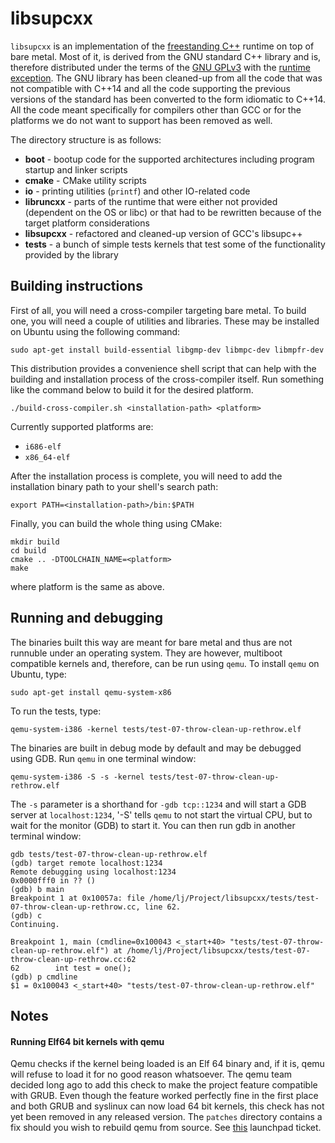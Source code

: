 
libsupcxx
=========

`libsupcxx` is an implementation of the [freestanding C++][frstd] runtime on top
of bare metal. Most of it, is derived from the GNU standard C++ library and is,
therefore distributed under the terms of the [GNU GPLv3][gpl] with the
[runtime exception][gcc-rt-exp]. The GNU library has been cleaned-up from all
the code that was not compatible with C++14 and all the code supporting the
previous versions of the standard has been converted to the form idiomatic to
C++14. All the code meant specifically for compilers other than GCC or for the
platforms we do not want to support has been removed as well.

The directory structure is as follows:

 * **boot** - bootup code for the supported architectures including program
   startup and linker scripts
 * **cmake** - CMake utility scripts
 * **io** - printing utilities (`printf`) and other IO-related code
 * **libruncxx** - parts of the runtime that were either not provided (dependent
   on the OS or libc) or that had to be rewritten because of the target platform
   considerations
 * **libsupcxx** - refactored and cleaned-up version of GCC's libsupc++
 * **tests** - a bunch of simple tests kernels that test some of the
   functionality provided by the library


Building instructions
---------------------

First of all, you will need a cross-compiler targeting bare metal. To build one,
you will need a couple of utilities and libraries. These may be installed on
Ubuntu using the following command:

    sudo apt-get install build-essential libgmp-dev libmpc-dev libmpfr-dev

This distribution provides a convenience shell script that can help with the
building and installation process of the cross-compiler itself. Run something
like the command below to build it for the desired platform.

    ./build-cross-compiler.sh <installation-path> <platform>

Currently supported platforms are:

 * `i686-elf`
 * `x86_64-elf`

After the installation process is complete, you will need to add the
installation binary path to your shell's search path:

    export PATH=<installation-path>/bin:$PATH

Finally, you can build the whole thing using CMake:

    mkdir build
    cd build
    cmake .. -DTOOLCHAIN_NAME=<platform>
    make

where platform is the same as above.

Running and debugging
---------------------

The binaries built this way are meant for bare metal and thus are not runnuble
under an operating system. They are however, multiboot compatible kernels and,
therefore, can be run using `qemu`. To install `qemu` on Ubuntu, type:

    sudo apt-get install qemu-system-x86

To run the tests, type:

    qemu-system-i386 -kernel tests/test-07-throw-clean-up-rethrow.elf

The binaries are built in debug mode by default and may be debugged using GDB.
Run `qemu` in one terminal window:

    qemu-system-i386 -S -s -kernel tests/test-07-throw-clean-up-rethrow.elf

The `-s` parameter is a shorthand for `-gdb tcp::1234` and will start a GDB
server at `localhost:1234`, '-S' tells `qemu` to not start the virtual CPU,
but to wait for the monitor (GDB) to start it. You can then run gdb in another
terminal window:

    gdb tests/test-07-throw-clean-up-rethrow.elf
    (gdb) target remote localhost:1234
    Remote debugging using localhost:1234
    0x0000fff0 in ?? ()
    (gdb) b main
    Breakpoint 1 at 0x10057a: file /home/lj/Project/libsupcxx/tests/test-07-throw-clean-up-rethrow.cc, line 62.
    (gdb) c
    Continuing.

    Breakpoint 1, main (cmdline=0x100043 <_start+40> "tests/test-07-throw-clean-up-rethrow.elf") at /home/lj/Project/libsupcxx/tests/test-07-throw-clean-up-rethrow.cc:62
    62        int test = one();
    (gdb) p cmdline
    $1 = 0x100043 <_start+40> "tests/test-07-throw-clean-up-rethrow.elf"

Notes
-----

#### Running Elf64 bit kernels with qemu ####

Qemu checks if the kernel being loaded is an Elf 64 binary and, if it is, qemu
will refuse to load it for no good reason whatsoever. The qemu team decided long
ago to add this check to make the project feature compatible with GRUB. Even
though the feature worked perfectly fine in the first place and both GRUB and
syslinux can now load 64 bit kernels, this check has not yet been removed in any
released version. The `patches` directory contains a fix should you wish to
rebuild qemu from source. See [this][qemu-bug] launchpad ticket.

[frstd]: https://en.cppreference.com/w/cpp/freestanding
[gpl]: https://www.gnu.org/licenses/gpl-3.0.en.html
[gcc-rt-exp]: https://www.gnu.org/licenses/gcc-exception-3.1.en.html
[qemu-bug]: https://bugs.launchpad.net/qemu/+bug/1811888
